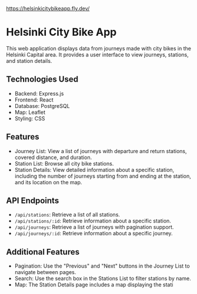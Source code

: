https://helsinkicitybikeapp.fly.dev/

# Helsinki City Bike App

This web application displays data from journeys made with city bikes in the Helsinki Capital area. It provides a user interface to view journeys, stations, and station details.

## Technologies Used

- Backend: Express.js
- Frontend: React
- Database: PostgreSQL
- Map: Leaflet
- Styling: CSS

## Features

- Journey List: View a list of journeys with departure and return stations, covered distance, and duration.
- Station List: Browse all city bike stations.
- Station Details: View detailed information about a specific station, including the number of journeys starting from and ending at the station, and its location on the map.

## API Endpoints

- `/api/stations`: Retrieve a list of all stations.
- `/api/stations/:id`: Retrieve information about a specific station.
- `/api/journeys`: Retrieve a list of journeys with pagination support.
- `/api/journeys/:id`: Retrieve information about a specific journey.

## Additional Features

- Pagination: Use the "Previous" and "Next" buttons in the Journey List to navigate between pages.
- Search: Use the search box in the Stations List to filter stations by name.
- Map: The Station Details page includes a map displaying the stati
